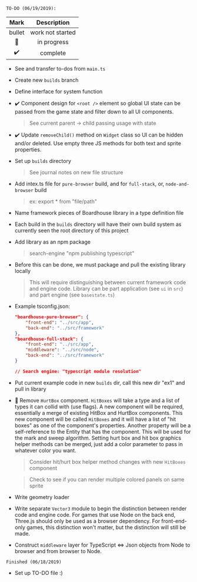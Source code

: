 ``TO-DO (06/19/2019):``

|   Mark  | Description |
|:-------:|:---------:|
| bullet | work not started |
| :runner:| in progress  |
| :heavy_check_mark: | complete |

* See and transfer to-dos from ``main.ts``
* Create new ``builds`` branch
* Define interface for system function
* :heavy_check_mark: Component design for ``<root />`` element so global UI state can be passed from the game state and filter down to all UI components.
    > See current parent -> child passing usage with state
* :heavy_check_mark: Update ``removeChild()`` method on ``Widget`` class so UI can be hidden and/or deleted. Use empty three JS methods for both text and sprite properties.
* Set up ``builds`` directory
    > See journal notes on new file structure
* Add intex.ts file for ``pure-browser`` build, and for ``full-stack``, or, ``node-and-browser`` build
    > ex: export * from "file/path"
* Name framework pieces of Boardhouse library in a type definition file
* Each build in the ``builds`` directory will have their own build system as currently seen the root directory of this project
* Add library as an npm package
    > search-engine "npm publishing typescript"
* Before this can be done, we must package and pull the existing library locally
    > This will require distinguishing between current framework code and engine code. Library can be part application (see ``ui`` in ``src``) and part engine (see ``basestate.ts``)
* Example tsconfig.json:
    ```json
    "boardhouse-pure-browser": {
        "front-end": "../src/app",
        "back-end": "../src/framework"
    },
    "boardhouse-full-stack": {
        "front-end": "../src/app",
        "middleware": "../src/node",
        "back-end": "../src/framework"
    }

    // Search engine: "typescript module resolution"
* Put current example code in new ``builds`` dir, call this new dir "ex1" and pull in library
* :runner: Remove ``HurtBox`` component. ``HitBoxes`` will take a type and a list of types it can collid with (use flags). A new component will be required, essentially a merge of existing HitBox and HurtBox components. This new component will be called ``HitBoxes`` and it will have a list of "hit boxes" as one of the component's properties. Another property will be a self-reference to the Entity that has the component. This will be used for the mark and sweep algorithm. Setting hurt box and hit box graphics helper methods can be merged, just add a color parameter to pass in whatever color you want.
    > Consider hit/hurt box helper method changes with new ``HitBoxes`` component

    > Check to see if you can render multiple colored panels on same sprite
* Write geometry loader
* Write separate ``Vector3`` module to begin the distinction between render code and engine code. For games that use Node on the back end, Three.js should only be used as a browser dependency. For front-end-only games, this distinction won't matter, but the distinction will still be made.
* Construct ``middleware`` layer for TypeScript <=> Json objects from Node to browser and from browser to Node.

``Finished (06/18/2019)``
* Set up TO-DO file :)